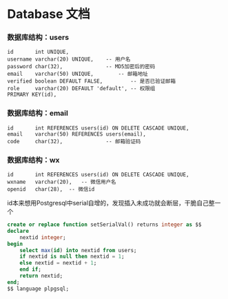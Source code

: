 # Database 文档

### 数据库结构：users

```
id		 int UNIQUE,
username varchar(20) UNIQUE,    -- 用户名
password char(32),				-- MD5加密后的密码
email	 varchar(50) UNIQUE,		-- 邮箱地址
verified boolean DEFAULT FALSE,			-- 是否已验证邮箱
role	 varchar(20) DEFAULT 'default',	-- 权限组
PRIMARY KEY(id),
```



### 数据库结构：email

```
id		 int REFERENCES users(id) ON DELETE CASCADE UNIQUE,
email	 varchar(50) REFERENCES users(email),
code	 char(32),				-- 邮箱验证码
```



### 数据库结构：wx

```
id		 int REFERENCES users(id) ON DELETE CASCADE UNIQUE,
wxname	 varchar(20),	-- 微信用户名
openid	 char(28),	-- 微信id
```



id本来想用Postgresql中serial自增的，发现插入未成功就会断层，干脆自己整一个

```sql
create or replace function setSerialVal() returns integer as $$
declare 
    nextid integer;
begin
    select max(id) into nextid from users;
    if nextid is null then nextid = 1;
    else nextid = nextid + 1;
    end if;
    return nextid;
end;
$$ language plpgsql;
```

